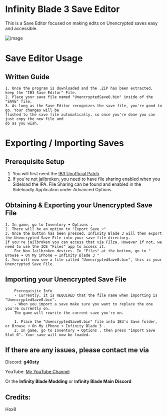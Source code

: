 # Infinity Blade 3 Save Editor
This is a Save Editor focused on making edits on Unencrypted saves easy and accessible.

![image](https://github.com/G40styBoy/Infinity-Blade-3-Save-Editor/assets/81126701/63633cd7-b729-4aa8-910f-dfec7b78db51)

# Save Editor Usage

## Written Guide
    1. Once the program is downloaded and the .ZIP has been extracted, keep the "IB3 Save Editor" File.
    2. Place your save file named "UnencryptedSave0.bin" inside of the "SAVE" file.
    3. As long as the Save Editor recognizes the save file, you're good to go. Your changes will be
    flushed to the save file automatically, so once you're done you can just copy the new file and 
    do as you wish.

# Exporting / Importing Saves
## Prerequisite Setup
1. You will first need the [IB3 Unofficial Patch](https://drive.google.com/drive/folders/1svHjQxE4u_yDy1RzDh0i1Kvic2iWIudi?usp=sharing).
2. If you're not jailbroken, you need to have file sharing enabled when you Sideload the IPA. File Sharing can be found and enabled in the Sideloadly Application under Advanced Options.

## Obtaining & Exporting your Unencrypted Save File
    1. In game, go to Inventory ➜ Options .
    2. There will be an option to "Export Save ➜".
    3. Once the button has been pressed, Infinity Blade 3 will then export the Unencrypted Save File into your save file directory.
    If you're jailbroken you can access that via Filza. However if not, we need to use the IOS "Files" app to access it.
        For Non-Jailbroken devices. In "Files" at the bottom, go to " Browse ➜ On My iPhone ➜ Infinity Blade 3 "
    4. You will now see a file called "UnencryptedSave0.bin", this is your Unencrypted Save File.

## Importing your Unencrypted Save File
        Prerequisite Info
        - Currently, it is REQUIRED that the file name when importing is "UnencryptedSave0.bin".
        - When you import a save make sure you want to replace the one you're currently on. 
        The game will rewrite the current save you're on.

        1. Place the "UnencryptedSave0.bin" file into IB3's Save folder, or Browse ➜ On My iPhone ➜ Infinity Blade 3 .
        2. In game, go to Inventory ➜ Options , then press "import Save Slot 0". Your save will now be loaded.


## If there are any issues, please contact me via
Discord: **g40sty** 

YouTube: [My YouTube Channel](https://www.youtube.com/@g40styboi42)

Or the **Infinity Blade Modding** or I**nfinity Blade Main Discord**



## Credits:
Hox8
